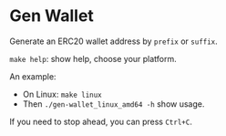 # Gen Wallet

Generate an ERC20 wallet address by `prefix` or `suffix`.

`make help`: show help, choose your platform.

An example:

- On Linux: `make linux`
- Then `./gen-wallet_linux_amd64 -h` show usage.

If you need to stop ahead, you can press `Ctrl+C`.